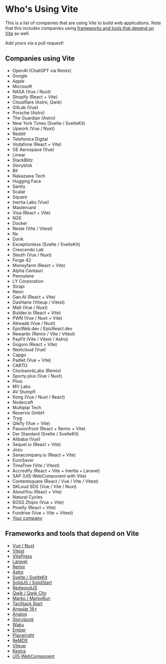 # Who's Using Vite

This is a list of companies that are using Vite to build web applications. Note that this includes companies using [frameworks and tools that depend on Vite](#frameworks-and-tools-that-depend-on-vite) as well.

Add yours via a pull request!

## Companies using Vite

- OpenAI (ChatGPT via Remix)
- Google
- Apple
- Microsoft
- NASA (Vue / Nuxt)
- Shopify (React + Vite)
- Cloudflare (Astro, Qwik)
- GitLab (Vue)
- Porsche (Astro)
- The Guardian (Astro)
- New York Times (Svelte / SvelteKit)
- Upwork (Vue / Nuxt)
- Reddit
- Telefonica Digital
- Vodafone (React + Vite)
- GE Aerospace (Vue)
- Linear
- StackBlitz
- Storyblok
- Bit
- Nakazawa Tech
- Hugging Face
- Sanity
- Scalar
- Square
- Inertia Labs (Vue)
- Mastercard
- Visa (React + Vite)
- N26
- Docker
- Neste (Vite / Vitest)
- Nx
- Dorik
- Exceptionless (Svelte / SvelteKit)
- Crescendo Lab
- Sleuth (Vue / Nuxt)
- Forge 42
- Moneyfarm (React + Vite)
- Alpha Centauri
- Pennylane
- LY Corporation
- Strapi
- Neon
- Gan.AI (React + Vite)
- Dashlane (Viteup / Vitest)
- Malt (Vue / Nuxt)
- Builder.io (React + Vite)
- PWN (Vue / Nuxt + Vite)
- Abwaab (Vue / Nuxt)
- EpicWeb.dev / EpicReact.dev
- Rewardo (Remix / Vite / Vitest)
- PayFit (Vite / Vitest / Astro)
- Gogoro (React + Vite)
- Nextcloud (Vue)
- Capgo
- Padlet (Vue + Vite)
- CARTO
- ClockworkLabs (Remix)
- Sporty.plus (Vue / Nuxt)
- Plivo
- MV Labs
- AV Stumpfl
- Kong (Vue / Nuxt / React)
- Nodecraft
- Multiplai Tech
- Reservix GmbH
- Tryg
- Qikify (Vue + Vite)
- Passionfroot (React + Remix + Vite)
- Der Standard (Svelte / SvelteKit)
- Alibaba (Vue)
- Sequel.io (React + Vite)
- Jozu
- Sanacompany.io (React + Vite)
- EuroSaver
- TimeTree (Vite / Vitest)
- Accredify (React + Vite + Inertia + Laravel)
- SAP (UI5-WebComponent with Vite)
- Contentsquare (React / Vue / Vite / Vitest)
- SKLoud SDS (Vue / Vite / Nuxt)
- AboutYou (React + Vite)
- Natural Cycles
- BOSS Zhipin (Vue + Vite)
- Pineify (React + Vite)
- Fundrise (Vue + Vite + Vitest)
- [Your company](https://github.com/vitejs/companies-using-vite/edit/main/README.md)

## Frameworks and tools that depend on Vite

- [Vue / Nuxt](https://nuxt.com/)
- [Vitest](https://vitest.dev/)
- [VitePress](https://vitepress.dev/)
- [Laravel](https://laravel.com/docs/vite)
- [Remix](https://remix.run/)
- [Astro](https://astro.build/)
- [Svelte / SvelteKit](https://kit.svelte.dev/)
- [SolidJS / SolidStart](https://start.solidjs.com/)
- [RedwoodJS](https://redwoodjs.com/)
- [Qwik / Qwik City](https://qwik.dev/)
- [Marko / MarkoRun](https://markojs.com/)
- [TanStack Start](https://tanstack.com/start/latest)
- [Angular 16+](https://blog.angular.dev/angular-v16-is-here-4d7a28ec680d)
- [Analog](https://analogjs.org/)
- [Storybook](https://storybook.js.org/)
- [Waku](https://waku.gg/)
- [Ember](https://emberjs.com/)
- [Playwright](https://playwright.dev/)
- [ReMDX](https://github.com/nkzw-tech/remdx)
- [Viteup](https://github.com/ziir/viteup/)
- [Kestra](https://kestra.io/)
- [UI5-WebComponent](https://sap.github.io/ui5-webcomponents/)
